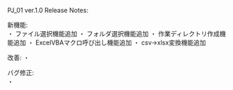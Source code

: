 PJ_01 ver.1.0 Release Notes:	
		
新機能:	
・	ファイル選択機能追加
・	フォルダ選択機能追加
・	作業ディレクトリ作成機能追加
・	ExcelVBAマクロ呼び出し機能追加
・	csv→xlsx変換機能追加
	
改善:	
・	
	
	
バグ修正:	
・	

